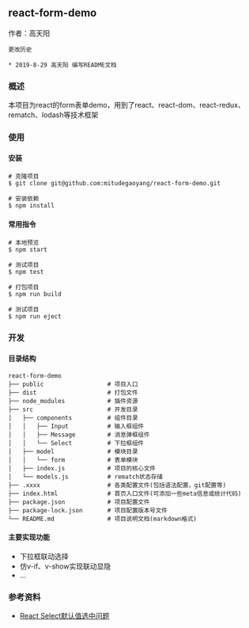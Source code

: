 ## react-form-demo

作者：高天阳

```
更改历史

* 2019-8-29	高天阳	编写README文档
```

### 概述

本项目为react的form表单demo，用到了react、react-dom、react-redux、rematch、lodash等技术框架

### 使用

#### 安装

```
# 克隆项目
$ git clone git@github.com:mitudegaoyang/react-form-demo.git

# 安装依赖
$ npm install

```

####  常用指令

```
# 本地预览
$ npm start

# 测试项目
$ npm test

# 打包项目
$ npm run build

# 测试项目
$ npm run eject
```

### 开发

#### 目录结构

```
react-form-demo
├── public                  # 项目入口
├── dist                    # 打包文件
├── node_modules            # 插件资源
├── src                     # 开发目录
│   ├── components          # 组件目录
│   │   ├── Input           # 输入框组件
│   │   ├── Message         # 消息弹框组件
│   │   └── Select          # 下拉框组件
│   ├── model               # 模块目录
│   │   └── form            # 表单模块
│   ├── index.js            # 项目的核心文件
│   └── models.js           # rematch状态存储
├── .xxxx                   # 各类配置文件(包括语法配置，git配置等)
├── index.html              # 首页入口文件(可添加一些meta信息或统计代码)
├── package.json            # 项目配置文件
├── package-lock.json       # 项目配置版本号文件
└── README.md               # 项目说明文档(markdown格式)
```

#### 主要实现功能

* 下拉框联动选择
* 仿v-if、v-show实现联动显隐
* ...

### 参考资料

* [React Select默认值选中问题](https://www.jianshu.com/p/71872a13e7d9)
